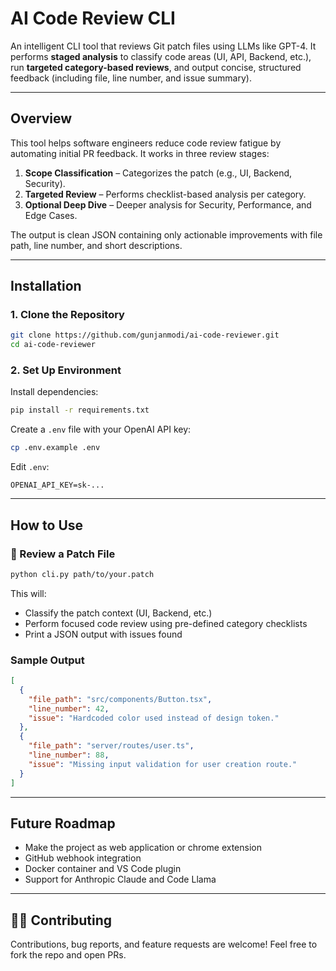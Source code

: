 
# AI Code Review CLI

An intelligent CLI tool that reviews Git patch files using LLMs like GPT-4. It performs **staged analysis** to classify code areas (UI, API, Backend, etc.), run **targeted category-based reviews**, and output concise, structured feedback (including file, line number, and issue summary).

---

## Overview

This tool helps software engineers reduce code review fatigue by automating initial PR feedback. It works in three review stages:

1. **Scope Classification** – Categorizes the patch (e.g., UI, Backend, Security).
2. **Targeted Review** – Performs checklist-based analysis per category.
3. **Optional Deep Dive** – Deeper analysis for Security, Performance, and Edge Cases.

The output is clean JSON containing only actionable improvements with file path, line number, and short descriptions.

---

## Installation

### 1. Clone the Repository

```bash
git clone https://github.com/gunjanmodi/ai-code-reviewer.git
cd ai-code-reviewer
````

### 2. Set Up Environment

Install dependencies:

```bash
pip install -r requirements.txt
```

Create a `.env` file with your OpenAI API key:

```bash
cp .env.example .env
```

Edit `.env`:

```dotenv
OPENAI_API_KEY=sk-...
```

---

## How to Use

### 🔸 Review a Patch File

```bash
python cli.py path/to/your.patch
```

This will:

* Classify the patch context (UI, Backend, etc.)
* Perform focused code review using pre-defined category checklists
* Print a JSON output with issues found

### Sample Output

```json
[
  {
    "file_path": "src/components/Button.tsx",
    "line_number": 42,
    "issue": "Hardcoded color used instead of design token."
  },
  {
    "file_path": "server/routes/user.ts",
    "line_number": 88,
    "issue": "Missing input validation for user creation route."
  }
]
```

---

## Future Roadmap
* Make the project as web application or chrome extension
* GitHub webhook integration
* Docker container and VS Code plugin
* Support for Anthropic Claude and Code Llama

---

## 🙋‍♂️ Contributing

Contributions, bug reports, and feature requests are welcome! Feel free to fork the repo and open PRs.